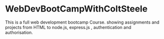 # WebDevBootCampWithColtSteele
This is a full web development bootcamp Course. showing assignments and projects from HTML to node.js, express.js , authentication and authorisation.
